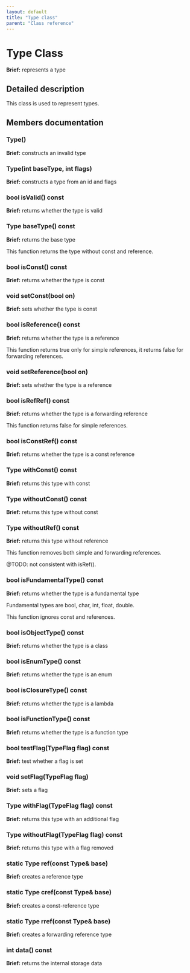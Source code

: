 ```yaml
---
layout: default
title: "Type class"
parent: "Class reference"
---
```


# Type Class

**Brief:** represents a type

## Detailed description

This class is used to represent types.

## Members documentation

### Type()

**Brief:** constructs an invalid type

### Type(int baseType, int flags)

**Brief:** constructs a type from an id and flags

### bool isValid() const

**Brief:** returns whether the type is valid

### Type baseType() const

**Brief:** returns the base type

This function returns the type without const and reference.

### bool isConst() const

**Brief:** returns whether the type is const

### void setConst(bool on)

**Brief:** sets whether the type is const

### bool isReference() const

**Brief:** returns whether the type is a reference

This function returns true only for simple references, it returns false for forwarding references.

### void setReference(bool on)

**Brief:** sets whether the type is a reference

### bool isRefRef() const

**Brief:** returns whether the type is a forwarding reference

This function returns false for simple references.

### bool isConstRef() const

**Brief:** returns whether the type is a const reference

### Type withConst() const

**Brief:** returns this type with const

### Type withoutConst() const

**Brief:** returns this type without const

### Type withoutRef() const

**Brief:** returns this type without reference

This function removes both simple and forwarding references.

@TODO: not consistent with isRef().

### bool isFundamentalType() const

**Brief:** returns whether the type is a fundamental type

Fundamental types are bool, char, int, float, double.

This function ignores const and references.

### bool isObjectType() const

**Brief:** returns whether the type is a class

### bool isEnumType() const

**Brief:** returns whether the type is an enum

### bool isClosureType() const

**Brief:** returns whether the type is a lambda

### bool isFunctionType() const

**Brief:** returns whether the type is a function type

### bool testFlag(TypeFlag flag) const

**Brief:** test whether a flag is set

### void setFlag(TypeFlag flag)

**Brief:** sets a flag

### Type withFlag(TypeFlag flag) const

**Brief:** returns this type with an additional flag

### Type withoutFlag(TypeFlag flag) const

**Brief:** returns this type with a flag removed

### static Type ref(const Type& base)

**Brief:** creates a reference type

### static Type cref(const Type& base)

**Brief:** creates a const-reference type

### static Type rref(const Type& base)

**Brief:** creates a forwarding reference type

### int data() const

**Brief:** returns the internal storage data

